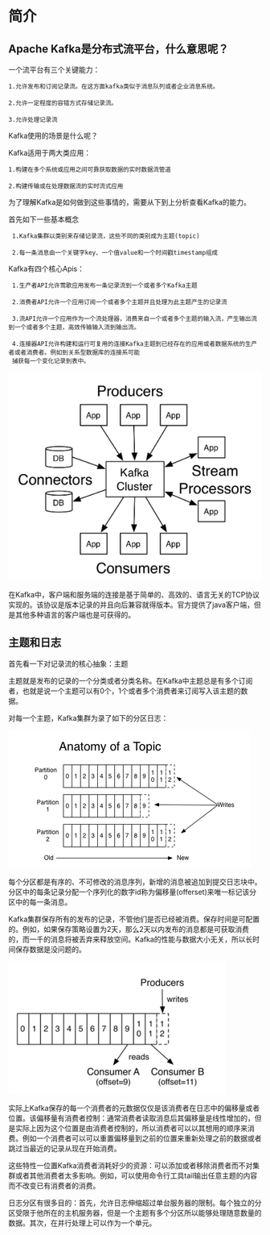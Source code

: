 # 简介

## Apache Kafka是分布式流平台，什么意思呢？

一个流平台有三个关键能力：

```
1.允许发布和订阅记录流。在这方面kafka类似于消息队列或者企业消息系统。

2.允许一定程度的容错方式存储记录流。

3.允许处理记录流
```

Kafka使用的场景是什么呢？

Kafka适用于两大类应用：

```
1.构建在多个系统或应用之间可靠获取数据的实时数据流管道

2.构建传输或在处理数据流的实时流式应用
```

为了理解Kafka是如何做到这些事情的，需要从下到上分析查看Kafka的能力。

首先如下一些基本概念

```
 1.Kafka集群以类别来存储记录流，这些不同的类别成为主题(topic)

 2.每一条消息由一个关键字key、一个值value和一个时间戳timestamp组成
```

Kafka有四个核心Apis：

```
 1.生产者API允许莺歌应用发布一条记录流到一个或者多个Kafka主题

 2.消费者API允许一个应用订阅一个或者多个主题并且处理为此主题产生的记录流

 3.流API允许一个应用作为一个流处理器，消费来自一个或者多个主题的输入流，产生输出流到一个或者多个主题，高效传输输入流到输出流。

 4.连接器API允许构建和运行可复用的连接Kafka主题到已经存在的应用或者数据系统的生产者或者消费者。例如到关系型数据库的连接系可能
 捕获每一个变化记录到表中。
```

![](/assets/import.png)

在Kafka中，客户端和服务端的连接是基于简单的、高效的、语言无关的TCP协议实现的。该协议是版本记录的并且向后兼容就得版本。官方提供了java客户端，但是其他多种语言的客户端也是可获得的。

## 主题和日志

首先看一下对记录流的核心抽象：主题

主题就是发布的记录的一个分类或者分类名称。在Kafka中主题总是有多个订阅者，也就是说一个主题可以有0个，1个或者多个消费者来订阅写入该主题的数据。

对每一个主题，Kafka集群为录了如下的分区日志：

![](/assets/import1.png)

每个分区都是有序的、不可修改的消息序列，新增的消息被追加到提交日志块中。分区中的每条记录分配一个序列化的数字id称为偏移量\(offerset\)来唯一标记该分区中的每一条消息。

Kafka集群保存所有的发布的记录，不管他们是否已经被消费。保存时间是可配置的。例如，如果保存策略设置为2天，那么2天以内发布的消息都是可获取消费的，而一千的消息将被丢弃来释放空间。Kafka的性能与数据大小无关，所以长时间保存数据是没问题的。

![](/assets/import3.png)

实际上Kafka保存的每一个消费者的元数据仅仅是该消费者在日志中的偏移量或者位置。该偏移量有消费者控制：通常消费者读取消息后其偏移量是线性增加的，但是实际上因为这个位置是由消费者控制的，所以消费者可以以其想用的顺序来消费。例如一个消费者可以可以重置偏移量到之前的位置来重新处理之前的数据或者跳过当最近的记录从现在开始消费。

这些特性一位置Kafka消费者消耗好少的资源：可以添加或者移除消费者而不对集群或者其他消费者太多影响。例如，可以使用命令行工具tail输出任意主题的内容而不改变已有消费者的消费。

日志分区有很多目的：首先，允许日志伸缩超过单台服务器的限制。每个独立的分区受限于他所在的主机服务器，但是一个主题有多个分区所以能够处理随意数量的数据。其次，在并行处理上可以作为一个单元。







